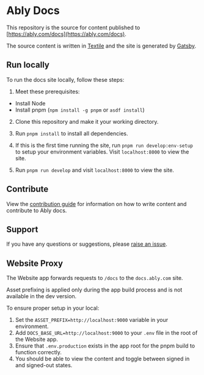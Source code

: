# Ably Docs

This repository is the source for content published to [https://ably.com/docs](https://ably.com/docs).

The source content is written in [Textile](https://github.com/textile/textile-spec) and the site is generated by [Gatsby](https://www.gatsbyjs.com/).

## Run locally

To run the docs site locally, follow these steps:

1. Meet these prerequisites:

- Install Node
- Install pnpm (`npm install -g pnpm` or `asdf install`)

2. Clone this repository and make it your working directory.

3. Run `pnpm install` to install all dependencies.

4. If this is the first time running the site, run `pnpm run develop:env-setup` to setup your environment variables. Visit `localhost:8000` to view the site.

5. Run `pnpm run develop` and visit `localhost:8000` to view the site.

## Contribute

View the [contribution guide](CONTRIBUTING.md) for information on how to write content and contribute to Ably docs.

## Support

If you have any questions or suggestions, please [raise an issue](https://github.com/ably/docs/issues).

## Website Proxy

The Website app forwards requests to `/docs` to the `docs.ably.com` site.

Asset prefixing is applied only during the app build process and is not available in the dev version.

To ensure proper setup in your local:

1. Set the `ASSET_PREFIX=http://localhost:9000` variable in your environment.
2. Add `DOCS_BASE_URL=http://localhost:9000` to your `.env` file in the root of the Website app.
3. Ensure that `.env.production` exists in the app root for the pnpm build to function correctly.
4. You should be able to view the content and toggle between signed in and signed-out states.
